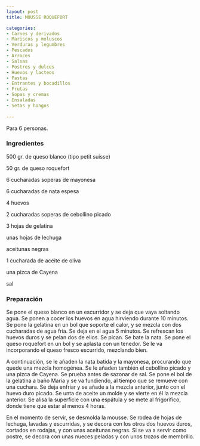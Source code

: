 ```yaml
---
layout: post
title: MOUSSE ROQUEFORT

categories:
- Carnes y derivados
- Mariscos y moluscos
- Verduras y legumbres
- Pescados
- Arroces
- Salsas
- Postres y dulces
- Huevos y lacteos
- Pastas
- Entrantes y bocadillos
- Frutas
- Sopas y cremas
- Ensaladas
- Setas y hongos
 
---
```

Para 6 personas.

<h3>Ingredientes</h3>
500 gr. de queso blanco (tipo petit suisse)

50 gr. de queso roquefort

6 cucharadas soperas de mayonesa

6 cucharadas de nata espesa

4 huevos

2 cucharadas soperas de cebollino picado

3 hojas de gelatina

unas hojas de lechuga

aceitunas negras

1 cucharada de aceite de oliva

una pizca de Cayena

sal

<h3>Preparación</h3>
Se pone el queso blanco en un escurridor y se deja que vaya soltando agua. Se ponen a cocer los huevos en agua hirviendo durante 10 minutos. Se pone la gelatina en un bol que soporte el calor, y se mezcla con dos cucharadas de agua fría. Se deja en el agua 5 minutos. Se refrescan los huevos duros y se pelan dos de ellos. Se pican. Se bate la nata. Se pone el queso roquefort en un bol y se aplasta con un tenedor. Se le va incorporando el queso fresco escurrido, mezclando bien.

A continuación, se le añaden la nata batida y la mayonesa, procurando que quede una mezcla homogénea. Se le añaden también el cebollino picado y una pizca de Cayena. Se prueba antes de sazonar de sal. Se pone el bol de la gelatina a baño María y se va fundiendo, al tiempo que se remueve con una cuchara. Se deja enfriar y se añade a la mezcla anterior, junto con el huevo duro picado. Se unta de aceite un molde y se vierte en él la mezcla anterior. Se alisa la superficie con una espátula y se mete al frigorífico, donde tiene que estar al menos 4 horas.

En el momento de servir, se desmolda la mousse. Se rodea de hojas de lechuga, lavadas y escurridas, y se decora con los otros dos huevos duros, cortados en rodajas, y con unas aceitunas negras. Si se va a servir como postre, se decora con unas nueces peladas y con unos trozos de membrillo.

